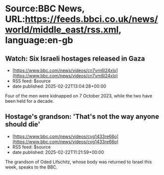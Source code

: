 # Source:BBC News, URL:https://feeds.bbci.co.uk/news/world/middle_east/rss.xml, language:en-gb

## Watch: Six Israeli hostages released in Gaza
 - [https://www.bbc.com/news/videos/cn7vm6l24xlo](https://www.bbc.com/news/videos/cn7vm6l24xlo)
 - RSS feed: $source
 - date published: 2025-02-22T13:04:28+00:00

Four of the men were kidnapped on 7 October 2023, while the two have been held for a decade.

## Hostage's grandson: 'That's not the way anyone should die'
 - [https://www.bbc.com/news/videos/cvg1433re66o](https://www.bbc.com/news/videos/cvg1433re66o)
 - RSS feed: $source
 - date published: 2025-02-22T11:21:59+00:00

The grandson of Oded Lifschitz, whose body was returned to Israel this week, speaks to the BBC.

